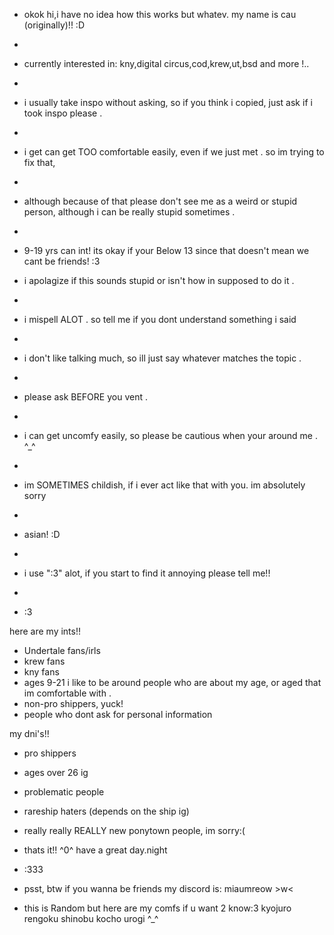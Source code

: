 - okok hi,i have no idea how this works but whatev. my name is cau (originally)!! :D

- 
- currently interested in: kny,digital circus,cod,krew,ut,bsd and more !..


-
- i usually take inspo without asking, so if you think i copied, just ask if i took inspo please .

- 
- i get can get TOO comfortable easily, even if we just met . so im trying to fix that,

- 
- although because of that please don't see me as a weird or stupid person, although i can be really stupid sometimes .

- 
- 9-19 yrs can int! its okay if your Below 13 since that doesn't mean we cant be friends! :3


- i apolagize if this sounds stupid or isn't how in supposed to do it .

- 
- i mispell ALOT . so tell me if you dont understand something i said

- 
- i don't like talking much, so ill just say whatever matches the topic .

- 
- please ask BEFORE you vent .

- 
- i can get uncomfy easily, so please be cautious when your around me . ^_^

- 
- im SOMETIMES childish, if i ever act like that with you. im absolutely sorry

- 
- asian! :D

- 
- i use ":3" alot, if you start to find it annoying please tell me!!

- 
- :3


here are my ints!!

- Undertale fans/irls
- krew fans
- kny fans
- ages 9-21 i like to be around people who are about my age, or aged that im comfortable with .
- non-pro shippers, yuck!
- people who dont ask for personal information



my dni's!!

- pro shippers
- ages over 26 ig
- problematic people
- rareship haters (depends on the ship ig)
- really really REALLY new ponytown people, im sorry:(
- thats it!! ^0^ have a great day.night




- :333




- psst, btw if you wanna be friends my discord is: miaumreow >w<

- this is Random but here are my comfs if u want 2 know:3
 kyojuro rengoku
shinobu kocho
urogi ^_^
<!--
EndlessSlumber/EndlessSlumber is a ✨ special ✨ repository because its `README.md` (this file) appears on your GitHub profile.
You can click the Preview link to take a look at your changes.
--->
